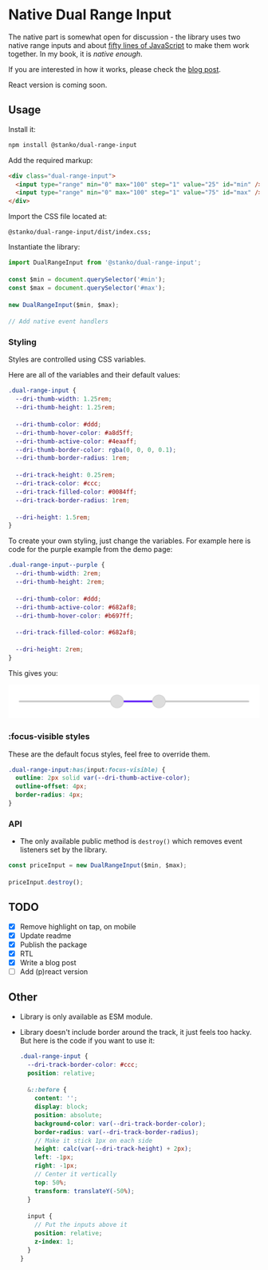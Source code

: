 # Native Dual Range Input

The native part is somewhat open for discussion - the library uses two native range inputs
and about [fifty lines of JavaScript](https://cdn.jsdelivr.net/npm/@stanko/dual-range-input/dist/index.js) to make them work together.
In my book, it is _native enough_.

If you are interested in how it works, please check the [blog post](https://muffinman.io/blog/native-dual-range-input).

React version is coming soon.

## Usage

Install it:

```bash
npm install @stanko/dual-range-input
```

Add the required markup:

```html
<div class="dual-range-input">
  <input type="range" min="0" max="100" step="1" value="25" id="min" />
  <input type="range" min="0" max="100" step="1" value="75" id="max" />
</div>
```

Import the CSS file located at:

```
@stanko/dual-range-input/dist/index.css;
```

Instantiate the library:

```js
import DualRangeInput from '@stanko/dual-range-input';

const $min = document.querySelector('#min');
const $max = document.querySelector('#max');

new DualRangeInput($min, $max);

// Add native event handlers
```

### Styling

Styles are controlled using CSS variables.

Here are all of the variables and their default values:

```css
.dual-range-input {
  --dri-thumb-width: 1.25rem;
  --dri-thumb-height: 1.25rem;

  --dri-thumb-color: #ddd;
  --dri-thumb-hover-color: #a8d5ff;
  --dri-thumb-active-color: #4eaaff;
  --dri-thumb-border-color: rgba(0, 0, 0, 0.1);
  --dri-thumb-border-radius: 1rem;

  --dri-track-height: 0.25rem;
  --dri-track-color: #ccc;
  --dri-track-filled-color: #0084ff;
  --dri-track-border-radius: 1rem;

  --dri-height: 1.5rem;
}
```

To create your own styling, just change the variables. For example here is code for the purple example from the demo page:

```scss
.dual-range-input--purple {
  --dri-thumb-width: 2rem;
  --dri-thumb-height: 2rem;

  --dri-thumb-color: #ddd;
  --dri-thumb-active-color: #682af8;
  --dri-thumb-hover-color: #b697ff;

  --dri-track-filled-color: #682af8;

  --dri-height: 2rem;
}
```

This gives you:

![Dual range input styled in purple](./purple-example.png)

### :focus-visible styles

These are the default focus styles, feel free to override them.

```scss
.dual-range-input:has(input:focus-visible) {
  outline: 2px solid var(--dri-thumb-active-color);
  outline-offset: 4px;
  border-radius: 4px;
}
```

### API

- The only available public method is `destroy()` which removes event listeners set by the library.

```js
const priceInput = new DualRangeInput($min, $max);

priceInput.destroy();
```

## TODO

- [x] Remove highlight on tap, on mobile
- [x] Update readme
- [x] Publish the package
- [x] RTL
- [x] Write a blog post
- [ ] Add (p)react version

## Other

- Library is only available as ESM module.
- Library doesn't include border around the track, it just feels too hacky. But here is the code if you want to use it:

  ```scss
  .dual-range-input {
    --dri-track-border-color: #ccc;
    position: relative;

    &::before {
      content: '';
      display: block;
      position: absolute;
      background-color: var(--dri-track-border-color);
      border-radius: var(--dri-track-border-radius);
      // Make it stick 1px on each side
      height: calc(var(--dri-track-height) + 2px);
      left: -1px;
      right: -1px;
      // Center it vertically
      top: 50%;
      transform: translateY(-50%);
    }

    input {
      // Put the inputs above it
      position: relative;
      z-index: 1;
    }
  }
  ```
